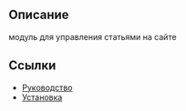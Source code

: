 ## Описание

модуль для управления статьями на сайте

## Ссылки

* [Руководство](guide/ru/README.md)
* [Установка](guide/ru/install.md)
